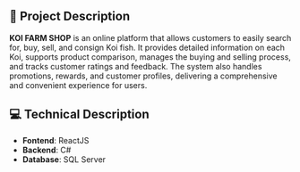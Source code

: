 ## 📖 Project Description
**KOI FARM SHOP** 
 is an online platform that allows customers to easily search for, buy, sell, and consign Koi fish. It provides detailed information on each Koi, supports product comparison, manages the buying and selling process, and tracks customer ratings and feedback. The system also handles promotions, rewards, and customer profiles, delivering a comprehensive and convenient experience for users.

## 💻 Technical Description
- **Fontend**: ReactJS
- **Backend**: C#
- **Database**: SQL Server

